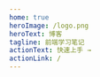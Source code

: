 ```yaml
---
home: true
heroImage: /logo.png
heroText: 博客
tagline: 前端学习笔记
actionText: 快速上手 →
actionLink: /
---
```


